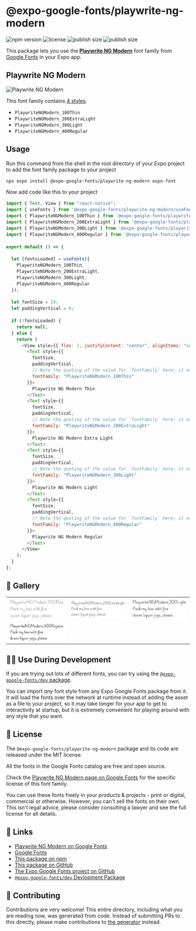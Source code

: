 # @expo-google-fonts/playwrite-ng-modern

![npm version](https://flat.badgen.net/npm/v/@expo-google-fonts/playwrite-ng-modern)
![license](https://flat.badgen.net/github/license/expo/google-fonts)
![publish size](https://flat.badgen.net/packagephobia/install/@expo-google-fonts/playwrite-ng-modern)
![publish size](https://flat.badgen.net/packagephobia/publish/@expo-google-fonts/playwrite-ng-modern)

This package lets you use the [**Playwrite NG Modern**](https://fonts.google.com/specimen/Playwrite+NG+Modern) font family from [Google Fonts](https://fonts.google.com/) in your Expo app.

## Playwrite NG Modern

![Playwrite NG Modern](./font-family.png)

This font family contains [4 styles](#-gallery).

- `PlaywriteNGModern_100Thin`
- `PlaywriteNGModern_200ExtraLight`
- `PlaywriteNGModern_300Light`
- `PlaywriteNGModern_400Regular`

## Usage

Run this command from the shell in the root directory of your Expo project to add the font family package to your project

```sh
npx expo install @expo-google-fonts/playwrite-ng-modern expo-font
```

Now add code like this to your project

```js
import { Text, View } from "react-native";
import { useFonts } from '@expo-google-fonts/playwrite-ng-modern/useFonts';
import { PlaywriteNGModern_100Thin } from '@expo-google-fonts/playwrite-ng-modern/100Thin';
import { PlaywriteNGModern_200ExtraLight } from '@expo-google-fonts/playwrite-ng-modern/200ExtraLight';
import { PlaywriteNGModern_300Light } from '@expo-google-fonts/playwrite-ng-modern/300Light';
import { PlaywriteNGModern_400Regular } from '@expo-google-fonts/playwrite-ng-modern/400Regular';

export default () => {

  let [fontsLoaded] = useFonts({
    PlaywriteNGModern_100Thin, 
    PlaywriteNGModern_200ExtraLight, 
    PlaywriteNGModern_300Light, 
    PlaywriteNGModern_400Regular
  });

  let fontSize = 24;
  let paddingVertical = 6;

  if (!fontsLoaded) {
    return null;
  } else {
    return (
      <View style={{ flex: 1, justifyContent: "center", alignItems: "center" }}>
        <Text style={{
          fontSize,
          paddingVertical,
          // Note the quoting of the value for `fontFamily` here; it expects a string!
          fontFamily: "PlaywriteNGModern_100Thin"
        }}>
          Playwrite NG Modern Thin
        </Text>
        <Text style={{
          fontSize,
          paddingVertical,
          // Note the quoting of the value for `fontFamily` here; it expects a string!
          fontFamily: "PlaywriteNGModern_200ExtraLight"
        }}>
          Playwrite NG Modern Extra Light
        </Text>
        <Text style={{
          fontSize,
          paddingVertical,
          // Note the quoting of the value for `fontFamily` here; it expects a string!
          fontFamily: "PlaywriteNGModern_300Light"
        }}>
          Playwrite NG Modern Light
        </Text>
        <Text style={{
          fontSize,
          paddingVertical,
          // Note the quoting of the value for `fontFamily` here; it expects a string!
          fontFamily: "PlaywriteNGModern_400Regular"
        }}>
          Playwrite NG Modern Regular
        </Text>
      </View>
    );
  }
};
```

## 🔡 Gallery


||||
|-|-|-|
|![PlaywriteNGModern_100Thin](./100Thin/PlaywriteNGModern_100Thin.ttf.png)|![PlaywriteNGModern_200ExtraLight](./200ExtraLight/PlaywriteNGModern_200ExtraLight.ttf.png)|![PlaywriteNGModern_300Light](./300Light/PlaywriteNGModern_300Light.ttf.png)||
|![PlaywriteNGModern_400Regular](./400Regular/PlaywriteNGModern_400Regular.ttf.png)||||


## 👩‍💻 Use During Development

If you are trying out lots of different fonts, you can try using the [`@expo-google-fonts/dev` package](https://github.com/expo/google-fonts/tree/master/font-packages/dev#readme).

You can import _any_ font style from any Expo Google Fonts package from it. It will load the fonts over the network at runtime instead of adding the asset as a file to your project, so it may take longer for your app to get to interactivity at startup, but it is extremely convenient for playing around with any style that you want.


## 📖 License

The `@expo-google-fonts/playwrite-ng-modern` package and its code are released under the MIT license.

All the fonts in the Google Fonts catalog are free and open source.

Check the [Playwrite NG Modern page on Google Fonts](https://fonts.google.com/specimen/Playwrite+NG+Modern) for the specific license of this font family.

You can use these fonts freely in your products & projects - print or digital, commercial or otherwise. However, you can't sell the fonts on their own. This isn't legal advice, please consider consulting a lawyer and see the full license for all details.

## 🔗 Links

- [Playwrite NG Modern on Google Fonts](https://fonts.google.com/specimen/Playwrite+NG+Modern)
- [Google Fonts](https://fonts.google.com/)
- [This package on npm](https://www.npmjs.com/package/@expo-google-fonts/playwrite-ng-modern)
- [This package on GitHub](https://github.com/expo/google-fonts/tree/master/font-packages/playwrite-ng-modern)
- [The Expo Google Fonts project on GitHub](https://github.com/expo/google-fonts)
- [`@expo-google-fonts/dev` Devlopment Package](https://github.com/expo/google-fonts/tree/master/font-packages/dev)

## 🤝 Contributing

Contributions are very welcome! This entire directory, including what you are reading now, was generated from code. Instead of submitting PRs to this directly, please make contributions to [the generator](https://github.com/expo/google-fonts/tree/master/packages/generator) instead.
